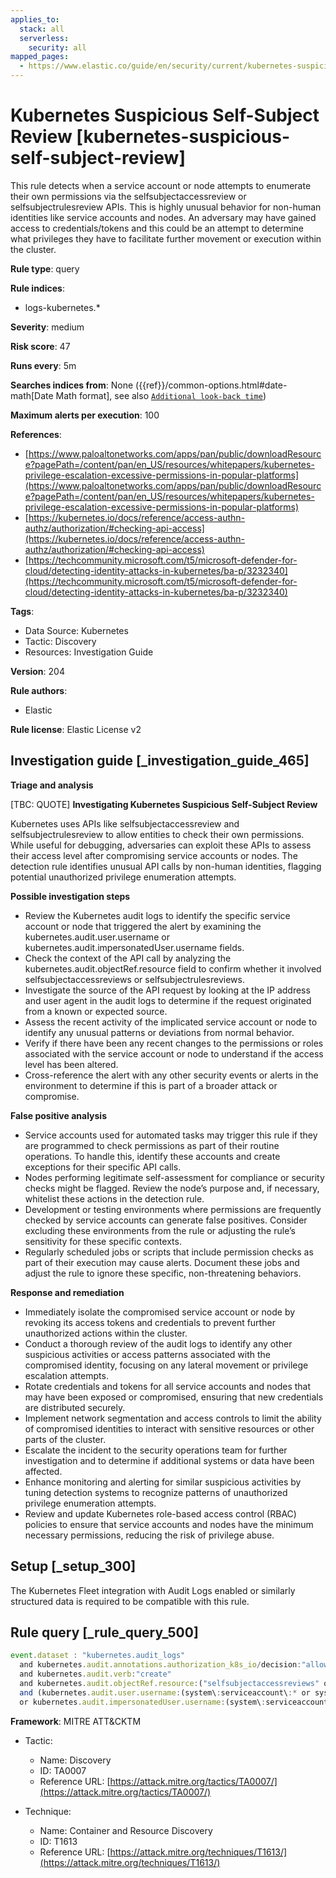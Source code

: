 ```yaml
---
applies_to:
  stack: all
  serverless:
    security: all
mapped_pages:
  - https://www.elastic.co/guide/en/security/current/kubernetes-suspicious-self-subject-review.html
---
```


# Kubernetes Suspicious Self-Subject Review [kubernetes-suspicious-self-subject-review]

This rule detects when a service account or node attempts to enumerate their own permissions via the selfsubjectaccessreview or selfsubjectrulesreview APIs. This is highly unusual behavior for non-human identities like service accounts and nodes. An adversary may have gained access to credentials/tokens and this could be an attempt to determine what privileges they have to facilitate further movement or execution within the cluster.

**Rule type**: query

**Rule indices**:

* logs-kubernetes.*

**Severity**: medium

**Risk score**: 47

**Runs every**: 5m

**Searches indices from**: None ({{ref}}/common-options.html#date-math[Date Math format], see also [`Additional look-back time`](docs-content://solutions/security/detect-and-alert/create-detection-rule.md#rule-schedule))

**Maximum alerts per execution**: 100

**References**:

* [https://www.paloaltonetworks.com/apps/pan/public/downloadResource?pagePath=/content/pan/en_US/resources/whitepapers/kubernetes-privilege-escalation-excessive-permissions-in-popular-platforms](https://www.paloaltonetworks.com/apps/pan/public/downloadResource?pagePath=/content/pan/en_US/resources/whitepapers/kubernetes-privilege-escalation-excessive-permissions-in-popular-platforms)
* [https://kubernetes.io/docs/reference/access-authn-authz/authorization/#checking-api-access](https://kubernetes.io/docs/reference/access-authn-authz/authorization/#checking-api-access)
* [https://techcommunity.microsoft.com/t5/microsoft-defender-for-cloud/detecting-identity-attacks-in-kubernetes/ba-p/3232340](https://techcommunity.microsoft.com/t5/microsoft-defender-for-cloud/detecting-identity-attacks-in-kubernetes/ba-p/3232340)

**Tags**:

* Data Source: Kubernetes
* Tactic: Discovery
* Resources: Investigation Guide

**Version**: 204

**Rule authors**:

* Elastic

**Rule license**: Elastic License v2

## Investigation guide [_investigation_guide_465]

**Triage and analysis**

[TBC: QUOTE]
**Investigating Kubernetes Suspicious Self-Subject Review**

Kubernetes uses APIs like selfsubjectaccessreview and selfsubjectrulesreview to allow entities to check their own permissions. While useful for debugging, adversaries can exploit these APIs to assess their access level after compromising service accounts or nodes. The detection rule identifies unusual API calls by non-human identities, flagging potential unauthorized privilege enumeration attempts.

**Possible investigation steps**

* Review the Kubernetes audit logs to identify the specific service account or node that triggered the alert by examining the kubernetes.audit.user.username or kubernetes.audit.impersonatedUser.username fields.
* Check the context of the API call by analyzing the kubernetes.audit.objectRef.resource field to confirm whether it involved selfsubjectaccessreviews or selfsubjectrulesreviews.
* Investigate the source of the API request by looking at the IP address and user agent in the audit logs to determine if the request originated from a known or expected source.
* Assess the recent activity of the implicated service account or node to identify any unusual patterns or deviations from normal behavior.
* Verify if there have been any recent changes to the permissions or roles associated with the service account or node to understand if the access level has been altered.
* Cross-reference the alert with any other security events or alerts in the environment to determine if this is part of a broader attack or compromise.

**False positive analysis**

* Service accounts used for automated tasks may trigger this rule if they are programmed to check permissions as part of their routine operations. To handle this, identify these accounts and create exceptions for their specific API calls.
* Nodes performing legitimate self-assessment for compliance or security checks might be flagged. Review the node’s purpose and, if necessary, whitelist these actions in the detection rule.
* Development or testing environments where permissions are frequently checked by service accounts can generate false positives. Consider excluding these environments from the rule or adjusting the rule’s sensitivity for these specific contexts.
* Regularly scheduled jobs or scripts that include permission checks as part of their execution may cause alerts. Document these jobs and adjust the rule to ignore these specific, non-threatening behaviors.

**Response and remediation**

* Immediately isolate the compromised service account or node by revoking its access tokens and credentials to prevent further unauthorized actions within the cluster.
* Conduct a thorough review of the audit logs to identify any other suspicious activities or access patterns associated with the compromised identity, focusing on any lateral movement or privilege escalation attempts.
* Rotate credentials and tokens for all service accounts and nodes that may have been exposed or compromised, ensuring that new credentials are distributed securely.
* Implement network segmentation and access controls to limit the ability of compromised identities to interact with sensitive resources or other parts of the cluster.
* Escalate the incident to the security operations team for further investigation and to determine if additional systems or data have been affected.
* Enhance monitoring and alerting for similar suspicious activities by tuning detection systems to recognize patterns of unauthorized privilege enumeration attempts.
* Review and update Kubernetes role-based access control (RBAC) policies to ensure that service accounts and nodes have the minimum necessary permissions, reducing the risk of privilege abuse.


## Setup [_setup_300]

The Kubernetes Fleet integration with Audit Logs enabled or similarly structured data is required to be compatible with this rule.


## Rule query [_rule_query_500]

```js
event.dataset : "kubernetes.audit_logs"
  and kubernetes.audit.annotations.authorization_k8s_io/decision:"allow"
  and kubernetes.audit.verb:"create"
  and kubernetes.audit.objectRef.resource:("selfsubjectaccessreviews" or "selfsubjectrulesreviews")
  and (kubernetes.audit.user.username:(system\:serviceaccount\:* or system\:node\:*)
  or kubernetes.audit.impersonatedUser.username:(system\:serviceaccount\:* or system\:node\:*))
```

**Framework**: MITRE ATT&CKTM

* Tactic:

    * Name: Discovery
    * ID: TA0007
    * Reference URL: [https://attack.mitre.org/tactics/TA0007/](https://attack.mitre.org/tactics/TA0007/)

* Technique:

    * Name: Container and Resource Discovery
    * ID: T1613
    * Reference URL: [https://attack.mitre.org/techniques/T1613/](https://attack.mitre.org/techniques/T1613/)



